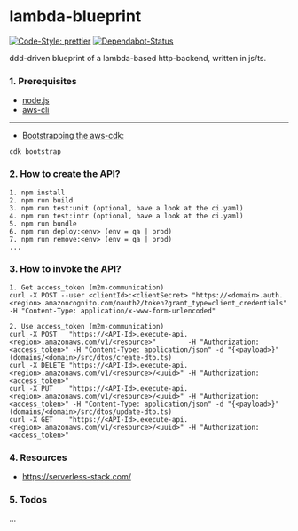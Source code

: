 # lambda-blueprint

[![Code-Style: prettier](https://img.shields.io/badge/code_style-prettier-ff69b4.svg)](https://github.com/prettier/prettier)
[![Dependabot-Status](https://api.dependabot.com/badges/status?host=github&repo=Syy0n/lambda-blueprint)](https://dependabot.com)

ddd-driven blueprint of a lambda-based http-backend, written in js/ts.

### 1. Prerequisites

- [node.js](https://nodejs.org/en/download)
- [aws-cli](https://docs.aws.amazon.com/cli/index.html)

---

- [Bootstrapping the aws-cdk:](https://docs.aws.amazon.com/cdk/latest/guide/bootstrapping.html)
```
cdk bootstrap
```

### 2. How to create the API?

```
1. npm install
2. npm run build
3. npm run test:unit (optional, have a look at the ci.yaml)
4. npm run test:intr (optional, have a look at the ci.yaml)
5. npm run bundle
6. npm run deploy:<env> (env = qa | prod)
7. npm run remove:<env> (env = qa | prod)
...
```

### 3. How to invoke the API?

```
1. Get access_token (m2m-communication)
curl -X POST --user <clientId>:<clientSecret> "https://<domain>.auth.<region>.amazoncognito.com/oauth2/token?grant_type=client_credentials" -H "Content-Type: application/x-www-form-urlencoded"

2. Use access_token (m2m-communication)
curl -X POST   "https://<API-Id>.execute-api.<region>.amazonaws.com/v1/<resource>"        -H "Authorization:<access_token>" -H "Content-Type: application/json" -d "{<payload>}" (domains/<domain>/src/dtos/create-dto.ts)
curl -X DELETE "https://<API-Id>.execute-api.<region>.amazonaws.com/v1/<resource>/<uuid>" -H "Authorization:<access_token>"
curl -X PUT    "https://<API-Id>.execute-api.<region>.amazonaws.com/v1/<resource>/<uuid>" -H "Authorization:<access_token>" -H "Content-Type: application/json" -d "{<payload>}" (domains/<domain>/src/dtos/update-dto.ts)
curl -X GET    "https://<API-Id>.execute-api.<region>.amazonaws.com/v1/<resource>/<uuid>" -H "Authorization:<access_token>"
```

### 4. Resources

- https://serverless-stack.com/

### 5. Todos

...
